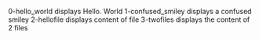 0-hello_world displays Hello. World
1-confused_smiley displays a confused smiley
2-hellofile displays content of file
3-twofiles displays the content of 2 files
